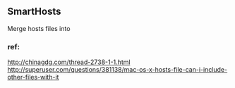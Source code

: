 ## SmartHosts
Merge hosts files into

### ref:
http://chinagdg.com/thread-2738-1-1.html
http://superuser.com/questions/381138/mac-os-x-hosts-file-can-i-include-other-files-with-it


